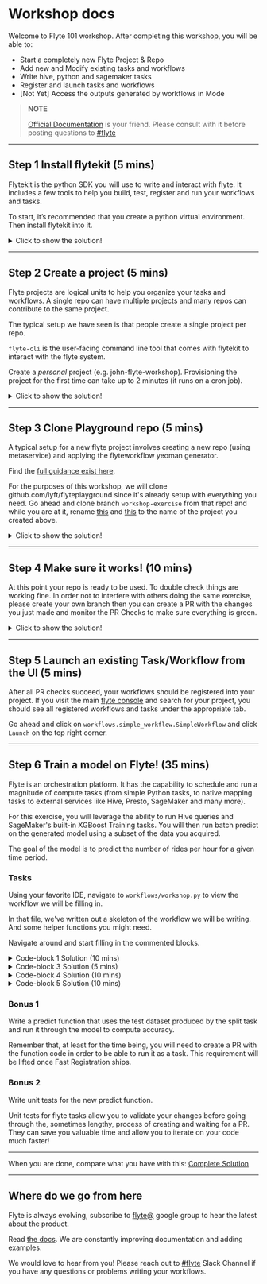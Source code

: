 Workshop docs
=============

Welcome to Flyte 101 workshop. After completing this workshop, you will be able to:
- Start a completely new Flyte Project & Repo
- Add new and Modify existing tasks and workflows
- Write hive, python and sagemaker tasks
- Register and launch tasks and workflows
- [Not Yet] Access the outputs generated by workflows in Mode

> **NOTE**
>
>[Official Documentation](https://docs.lyft.net/eng/flyte/index.html) is your friend. Please consult with it before posting questions to [#flyte](https://join.slack.com/share/zt-ilb4zzrb-ZU5aOiQgJBLYXwrv21G_sg)

-------------------------------
## Step 1 Install flytekit (5 mins)

Flytekit is the python SDK you will use to write and interact with flyte. It includes a few tools to help you build, test, register and run your workflows and tasks.

To start, it’s recommended that you create a python virtual environment. Then install flytekit into it.

<details>
  <summary>Click to show the solution!</summary>

  ```
  pip install virtualenvwrapper
  mkvirtualenv --python=python3 flyte-101
  pip install flytekit
  flyte-cli setup-config --host flyte.lyft.net
  ```
</details>

------------------------------

## Step 2 Create a project (5 mins)

Flyte projects are logical units to help you organize your tasks and workflows. A single repo can have multiple projects and many repos can contribute to the same project.

The typical setup we have seen is that people create a single project per repo.

```flyte-cli``` is the user-facing command line tool that comes with flytekit to interact with the flyte system.

Create a _personal_ project (e.g. john-flyte-workshop). Provisioning the project for the first time can take up to 2 minutes (it runs on a cron job).

<details>
  <summary>Click to show the solution!</summary>

  ```
  flyte-cli register-project --name "Jon's Workshop" --identifier flyte-workshop-john --description "My workshop solution"
  ```
</details>

-----------------------------

## Step 3 Clone Playground repo (5 mins)

A typical setup for a new flyte project involves creating a new repo (using metaservice) and applying the flyteworkflow yeoman generator.

Find the [full guidance exist here](https://docs.lyft.net/eng/flyte/flyte2/user/getting_started_at_lyft/setting_up.html).

For the purposes of this workshop, we will clone github.com/lyft/flyteplayground since it's already setup with everything you need.
Go ahead and clone branch `workshop-exercise` from that repo! and while you are at it, rename [this](https://github.com/lyft/flyteplayground/blob/4f6133e996e42c8c7a429993d9f225af7d59d57a/Makefile#L65) and [this](https://github.com/lyft/flyteplayground/blob/4f6133e996e42c8c7a429993d9f225af7d59d57a/Makefile#L10) to the name of the project you created above.

<details>
  <summary>Click to show the solution!</summary>

  ```
  git clone --branch workshop-exercise git@github.com:lyft/flyteplayground
  cd flyteplayground
  ```
</details>

-----------------------------

## Step 4 Make sure it works! (10 mins)

At this point your repo is ready to be used. To double check things are working fine. In order not to interfere with others doing the same exercise, please create your own branch then you can create a PR with the changes you just made and monitor the PR Checks to make sure everything is green.

<details>
  <summary>Click to show the solution!</summary>

  ```
  git checkout -b "my-branch-101"
  git add -A
  git commit -m "My first Flyte Workflow"
  git push
  echo "Visit the URL in the logs to create the PR. Do not merge it."
  ```
</details>

-----------------------------

## Step 5 Launch an existing Task/Workflow from the UI (5 mins)

After all PR checks succeed, your workflows should be registered into your project.
If you visit the main [flyte console](https://flyte.lyft.net/console) and search for your project, you should see all registered workflows and tasks under the appropriate tab.

Go ahead and click on `workflows.simple_workflow.SimpleWorkflow` and click `Launch` on the top right corner.

-----------------------------

## Step 6 Train a model on Flyte! (35 mins)

Flyte is an orchestration platform. It has the capability to schedule and run a magnitude of compute tasks (from simple Python tasks, to native mapping tasks to external services like Hive, Presto, SageMaker and many more).

For this exercise, you will leverage the ability to run Hive queries and SageMaker's built-in XGBoost Training tasks. You will then run batch predict on the generated model using a subset of the data you acquired.

The goal of the model is to predict the number of rides per hour for a given time period.

### Tasks
Using your favorite IDE, navigate to `workflows/workshop.py` to view the workflow we will be filling in.

In that file, we've written out a skeleton of the workflow we will be writing. And some helper functions you might need.

Navigate around and start filling in the commented blocks.

<details>
  <summary>Code-block 1 Solution (10 mins)</summary>

  ```
  airport_requests = SdkPrestoTask(
      task_inputs=inputs(start=Types.Datetime, end=Types.Datetime, city=Types.String),
      statement="""SELECT date_trunc('hour',requested_at) as time
                        ,COUNT() as requests
                  FROM city.fact_airport_rides
                  WHERE ds between '{{ .Inputs.start }}' and '{{ .Inputs.end }}'
                    AND airport_code='{{ .Inputs.city }}'
                  GROUP BY 1
                  ORDER BY 1""",
      output_schema=schema,
      routing_group="adhoc",
      catalog="hive",
      schema="city",
      discoverable=True,
      discovery_version="1.0"
  )
  ```
</details>

<details>
  <summary>Code-block 3 Solution (5 mins)</summary>

  ```
  # Train, Validation, Test
  SPLIT_RATIOS = [0.6, 0.3, 0.1]

  train_test_split_task = SdkTask.fetch(project="flyteplayground", domain="development",
                                        name="workflows.workshop.train_test_split_task",
                                        version="239ad82130e8d556f7480055b71feaad37d8d08a")
  ```
</details>

<details>
  <summary>Code-block 4 Solution (10 mins)</summary>

  ```
  # Defining the values of some hyperparameters, which will be used by the TrainingJob
  # these hyper-parameters are commonly used by the XGboost algorithm. Here we bootstrap them with some default Values
  # Usually the default values are selected or "tuned - refer to next section"
  xgboost_hyperparameters = {
      "num_round": "100",
      "base_score": "0.5",
      "booster": "gbtree",
      "csv_weights": "0",
      "dsplit": "row",
      "grow_policy": "depthwise",
      "lambda_bias": "0.0",
      "max_bin": "256",
      "normalize_type": "tree",
      "objective": "reg:linear",
      "one_drop": "0",
      # "prob_buffer_row": "1.0",
      "process_type": "default",
      "refresh_leaf": "1",
      "sample_type": "uniform",
      "scale_pos_weight": "1.0",
      "silent": "0",
      "skip_drop": "0.0",
      "tree_method": "auto",
      "tweedie_variance_power": "1.5",
      "updater": "grow_colmaker,prune",
  }

  # Here we define the actual algorithm (XGBOOST) and version of the algorithm to use
  alg_spec = training_job_models.AlgorithmSpecification(
      input_mode=training_job_models.InputMode.FILE,
      algorithm_name=training_job_models.AlgorithmName.XGBOOST,
      algorithm_version="0.90",
      input_content_type=training_job_models.InputContentType.TEXT_CSV,
  )

  # Finally lets use Flytekit plugin called SdkBuiltinAlgorithmTrainingJobTask, to create a task that wraps the algorithm.
  # This task does not really have a user-defined function as the actual algorithm is pre-defined in Sagemaker.
  # But, this task still has the same set of properties like any other FlyteTask
  # - Caching
  # - Resource specification
  # - versioning etc
  xgboost_train_task = built_in_training_job_task.SdkBuiltinAlgorithmTrainingJobTask(
      training_job_resource_config=training_job_models.TrainingJobResourceConfig(
          instance_type="ml.m4.xlarge",
          instance_count=1,
          volume_size_in_gb=25,
      ),
      algorithm_specification=alg_spec,
      cache_version='blah9',
      cacheable=True,
  )
  ```
</details>

<details>
  <summary>Code-block 5 Solution (10 mins)</summary>

  ```
  @workflow_class
  class RideCountPredictor(object):
      start_time = Input(Types.Datetime, default=datetime(year=2020, month=10, day=1, tzinfo=pytz.utc))
      end_time = Input(Types.Datetime, default=datetime(year=2020, month=10, day=10, tzinfo=pytz.utc))
      city = Input(Types.String, default='LAX', help="Enter city or region to train on")
      seed = Input(Types.Integer, default=8, help="Seed to use for data splitting")
      data_task = airport_requests(start=start_time, end=end_time, city=city)
      train_test_split_data = train_test_split_task(input_data=data_task.outputs.results, seed=seed, split=SPLIT_RATIOS)
      train_data = transform_parquet_to_csv(input_parquet=train_test_split_data.outputs.train)
      validation_data = transform_parquet_to_csv(input_parquet=train_test_split_data.outputs.validation)
      test_data = transform_parquet_to_csv(input_parquet=train_test_split_data.outputs.test)
      model_task = xgboost_train_task(train=train_data.outputs.output_csv,
                                      validation=validation_data.outputs.output_csv,
                                      static_hyperparameters=xgboost_hyperparameters)

      model = Output(model_task.outputs.model, sdk_type=Types.Blob)
  ```
</details>

### Bonus 1
Write a predict function that uses the test dataset produced by the split task and run it through the model to compute accuracy.

Remember that, at least for the time being, you will need to create a PR with the function code in order to be able to run it as a task. This requirement will be lifted once Fast Registration ships.

### Bonus 2
Write unit tests for the new predict function.

Unit tests for flyte tasks allow you to validate your changes before going through the, sometimes lengthy, process of creating and waiting for a PR. They can save you valuable time and allow you to iterate on your code much faster!

-----------------------------

When you are done, compare what you have with this:
[Complete Solution](https://github.com/lyft/flyteplayground/blob/workshop/workflows/workshop.py)

-----------------------------

## Where do we go from here

Flyte is always evolving, subscribe to [flyte@](https://groups.google.com/a/lyft.com/g/flyte) google group to hear the latest about the product.

Read [the docs](https://docs.lyft.net/eng/flyte/index.html). We are constantly improving documentation and adding examples.

We would love to hear from you! Please reach out to [#flyte](https://join.slack.com/share/zt-ilb4zzrb-ZU5aOiQgJBLYXwrv21G_sg) Slack Channel if you have any questions or problems writing your workflows.
